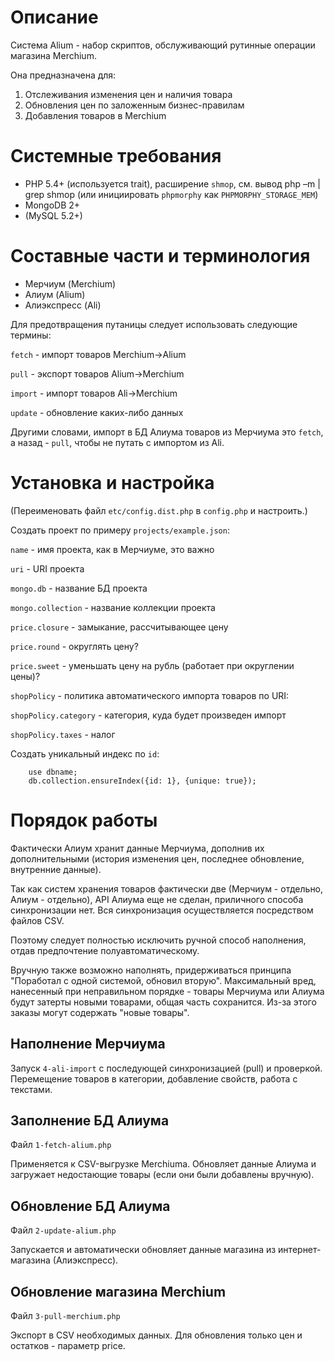 Описание
========

Система Alium - набор скриптов, обслуживающий рутинные операции магазина Merchium.

Она предназначена для:

1. Отслеживания изменения цен и наличия товара
2. Обновления цен по заложенным бизнес-правилам
3. Добавления товаров в Merchium

Системные требования
====================

* PHP 5.4+ (используется trait), расширение `shmop`, см. вывод php –m | grep shmop (или инициировать `phpmorphy` как `PHPMORPHY_STORAGE_MEM`)
* MongoDB 2+
* (MySQL 5.2+)

Составные части и терминология
==============================

* Мерчиум (Merchium)
* Алиум (Alium)
* Алиэкспресс (Ali)

Для предотвращения путаницы следует использовать следующие термины:

`fetch` - импорт товаров Merchium->Alium

`pull` - экспорт товаров Alium->Merchium

`import` - импорт товаров Ali->Merchium

`update` - обновление каких-либо данных

Другими словами, импорт в БД Алиума товаров из Мерчиума это `fetch`, а назад - `pull`, чтобы не путать с импортом из Ali.

Установка и настройка
=====================

(Переименовать файл `etc/config.dist.php` в `config.php` и настроить.)

Создать проект по примеру `projects/example.json`:

`name` - имя проекта, как в Мерчиуме, это важно

`uri` - URI проекта

`mongo.db` - название БД проекта

`mongo.collection` - название коллекции проекта

`price.closure` - замыкание, рассчитывающее цену

`price.round` - округлять цену?

`price.sweet` - уменьшать цену на рубль (работает при округлении цены)?

`shopPolicy` - политика автоматического импорта товаров по URI:

`shopPolicy.category` - категория, куда будет произведен импорт

`shopPolicy.taxes` - налог

Создать уникальный индекс по `id`:

        use dbname;
        db.collection.ensureIndex({id: 1}, {unique: true});


Порядок работы
==============

Фактически Алиум хранит данные Мерчиума, дополнив их дополнительными (история изменения цен, последнее обновление, внутренние данные).

Так как систем хранения товаров фактически две (Мерчиум - отдельно, Алиум - отдельно), API Алиума еще не сделан, приличного способа синхронизации нет. Вся синхронизация осуществляется посредством файлов CSV.

Поэтому следует полностью исключить ручной способ наполнения, отдав предпочтение полуавтоматическому.

Вручную также возможно наполнять, придерживаться принципа "Поработал с одной системой, обновил вторую". Максимальный вред, нанесенный при неправильном порядке - товары Мерчиума или Алиума будут затерты новыми товарами, общая часть сохранится. Из-за этого заказы могут содержать "новые товары".

Наполнение Мерчиума
-------------------

Запуск `4-ali-import` с последующей синхронизацией (pull) и проверкой. Перемещение товаров в категории, добавление свойств, работа с текстами.

Заполнение БД Алиума
--------------------

Файл `1-fetch-alium.php`

Применяется к CSV-выгрузке Merchiumа. Обновляет данные Алиума и загружает недостающие товары (если они были добавлены вручную).

Обновление БД Алиума
--------------------

Файл `2-update-alium.php`

Запускается и автоматически обновляет данные магазина из интернет-магазина (Алиэкспресс).


Обновление магазина Merchium
----------------------------

Файл `3-pull-merchium.php`

Экспорт в CSV необходимых данных. Для обновления только цен и остатков - параметр price.
